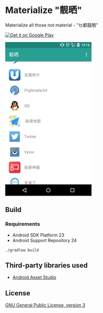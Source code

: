 Materialize "靓晒"
==========

Materialize all those not material - "乜都靓晒"

[![Get it on Google Play][play badge]][play link]

![](screencast.gif)

## Build

### Requirements

- Android SDK Platform 23
- Android Support Repository 24

```shell
./gradlew build
```

## Third-party libraries used

- [Android Asset Studio](https://github.com/romannurik/AndroidAssetStudio)

## License

[GNU General Public License, version 3](LICENSE)

[play badge]: https://developer.android.com/images/brand/en_generic_rgb_wo_45.png
[play link]: https://play.google.com/store/apps/details?id=ooo.oxo.apps.materialize
